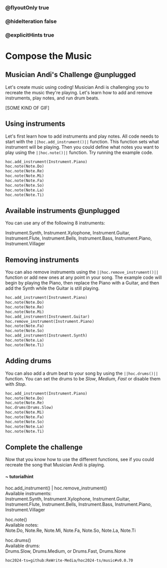 ### @flyoutOnly true
### @hideIteration false
### @explicitHints true

# Compose the Music

## Musician Andi's Challenge @unplugged

Let's create music using coding! Musician Andi is challenging you to recreate the music they're playing. Let's learn how to add and remove instruments, play notes, and run drum beats.

[SOME KIND OF GIF]

## Using instruments

Let's first learn how to add instruments and play notes. All code needs to start with the ``||hoc.add_instrument()||`` function. This function sets what instrument will be playing. Then you could define what notes you want to play using the ``||hoc.note()||`` function. Try running the example code.

```python
hoc.add_instrument(Instrument.Piano)
hoc.note(Note.Do)
hoc.note(Note.Re)
hoc.note(Note.Mi)
hoc.note(Note.Fa)
hoc.note(Note.So)
hoc.note(Note.La)
hoc.note(Note.Ti)
```

## Available instruments @unplugged
You can use any of the following 8 instruments:

Instrument.Synth, Instrument.Xylophone, Instrument.Guitar, Instrument.Flute, Instrument.Bells, Instrument.Bass, Instrument.Piano, Instrument.Villager

## Removing instruments
You can also remove instruments using the ``||hoc.remove_instrument()||`` function or add new ones at any point in your song. The example code will begin by playing the Piano, then replace the Piano with a Guitar, and then add the Synth while the Guitar is still playing.

```python
hoc.add_instrument(Instrument.Piano)
hoc.note(Note.Do)
hoc.note(Note.Re)
hoc.note(Note.Mi)
hoc.add_instrument(Instrument.Guitar)
hoc.remove_instrument(Instrument.Piano)
hoc.note(Note.Fa)
hoc.note(Note.So)
hoc.add_instrument(Instrument.Synth)
hoc.note(Note.La)
hoc.note(Note.Ti)
```

## Adding drums
You can also add a drum beat to your song by using the ``||hoc.drums()||`` function. You can set the drums to be *Slow*, *Medium*, *Fast* or disable them with *Stop*.

```python
hoc.add_instrument(Instrument.Piano)
hoc.note(Note.Do)
hoc.note(Note.Re)
hoc.drums(Drums.Slow)
hoc.note(Note.Mi)
hoc.note(Note.Fa)
hoc.note(Note.So)
hoc.note(Note.La)
hoc.note(Note.Ti)
```


## Complete the challenge
Now that you know how to use the different functions, see if you could recreate the song that Musician Andi is playing.

#### ~ tutorialhint
hoc.add_instrument() | hoc.remove_instrument()  
Available instruments:  
Instrument.Synth, Instrument.Xylophone, Instrument.Guitar, Instrument.Flute, Instrument.Bells, Instrument.Bass, Instrument.Piano, Instrument.Villager

hoc.note()  
Available notes:  
Note.Do, Note.Re, Note.Mi, Note.Fa, Note.So, Note.La, Note.Ti

hoc.drums()  
Available drums:  
Drums.Slow, Drums.Medium, or Drums.Fast, Drums.None


```package
hoc2024-ts=github:ReWrite-Media/hoc2024-ts/music#v0.0.70
```